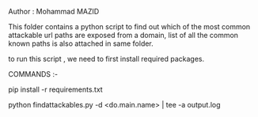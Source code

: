 Author : Mohammad MAZID

This folder contains a python script to find out which of the most common attackable url paths are exposed from a domain, list of all the common known paths is also attached in same folder.


to run this script , we need to first install required packages.

COMMANDS :-

pip install -r requirements.txt

python findattackables.py -d <do.main.name> | tee -a output.log
